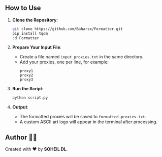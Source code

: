 
## How to Use 

1. **Clone the Repository**:
   ```bash
   git clone https://github.com/Baharsx/Formatter.git
   pip install tqdm
   cd Formatter
   ```

2. **Prepare Your Input File**:
   - Create a file named `input_proxies.txt` in the same directory.
   - Add your proxies, one per line, for example:
     ```
     proxy1
     proxy2
     proxy3
     ```

3. **Run the Script**:
   ```bash
   python script.py
   ```

4. **Output**:
   - The formatted proxies will be saved to `formatted_proxies.txt`.
   - A custom ASCII art logo will appear in the terminal after processing.



## Author 🙋‍♂️

Created with ❤️ by **SOHEIL DL**.
